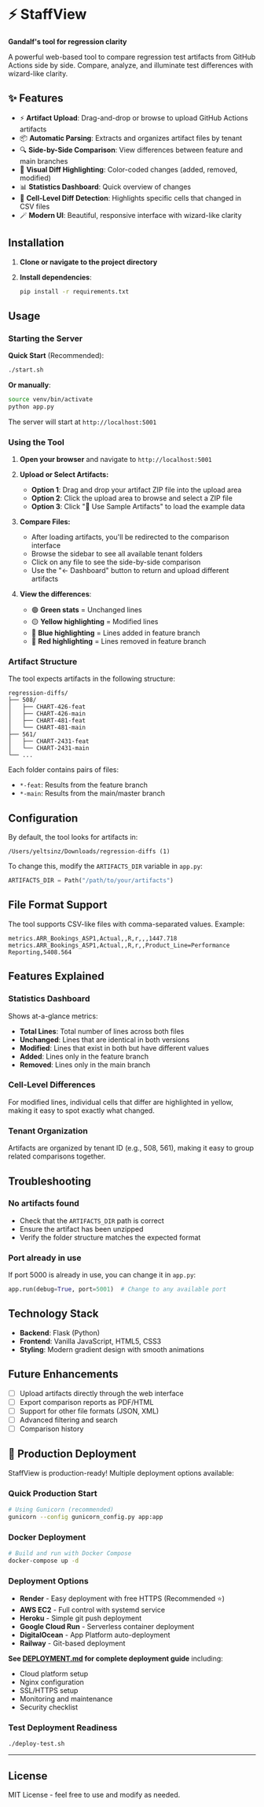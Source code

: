 # ⚡ StaffView

**Gandalf's tool for regression clarity**

A powerful web-based tool to compare regression test artifacts from GitHub Actions side by side. Compare, analyze, and illuminate test differences with wizard-like clarity.

## ✨ Features

- ⚡ **Artifact Upload**: Drag-and-drop or browse to upload GitHub Actions artifacts
- 📦 **Automatic Parsing**: Extracts and organizes artifact files by tenant
- 🔍 **Side-by-Side Comparison**: View differences between feature and main branches
- 🎨 **Visual Diff Highlighting**: Color-coded changes (added, removed, modified)
- 📊 **Statistics Dashboard**: Quick overview of changes
- 🎯 **Cell-Level Diff Detection**: Highlights specific cells that changed in CSV files
- 🪄 **Modern UI**: Beautiful, responsive interface with wizard-like clarity

## Installation

1. **Clone or navigate to the project directory**

2. **Install dependencies**:
   ```bash
   pip install -r requirements.txt
   ```

## Usage

### Starting the Server

**Quick Start** (Recommended):
```bash
./start.sh
```

**Or manually**:
```bash
source venv/bin/activate
python app.py
```

The server will start at `http://localhost:5001`

### Using the Tool

1. **Open your browser** and navigate to `http://localhost:5001`

2. **Upload or Select Artifacts:**
   - **Option 1**: Drag and drop your artifact ZIP file into the upload area
   - **Option 2**: Click the upload area to browse and select a ZIP file
   - **Option 3**: Click "🚀 Use Sample Artifacts" to load the example data

3. **Compare Files:**
   - After loading artifacts, you'll be redirected to the comparison interface
   - Browse the sidebar to see all available tenant folders
   - Click on any file to see the side-by-side comparison
   - Use the "← Dashboard" button to return and upload different artifacts

4. **View the differences**:
   - 🟢 **Green stats** = Unchanged lines
   - 🟡 **Yellow highlighting** = Modified lines
   - 🔵 **Blue highlighting** = Lines added in feature branch
   - 🔴 **Red highlighting** = Lines removed in feature branch

### Artifact Structure

The tool expects artifacts in the following structure:
```
regression-diffs/
├── 508/
│   ├── CHART-426-feat
│   ├── CHART-426-main
│   ├── CHART-481-feat
│   └── CHART-481-main
├── 561/
│   ├── CHART-2431-feat
│   └── CHART-2431-main
└── ...
```

Each folder contains pairs of files:
- `*-feat`: Results from the feature branch
- `*-main`: Results from the main/master branch

## Configuration

By default, the tool looks for artifacts in:
```
/Users/yeltsinz/Downloads/regression-diffs (1)
```

To change this, modify the `ARTIFACTS_DIR` variable in `app.py`:

```python
ARTIFACTS_DIR = Path("/path/to/your/artifacts")
```

## File Format Support

The tool supports CSV-like files with comma-separated values. Example:
```csv
metrics.ARR_Bookings_ASP1,Actual,,R,r,,,1447.718
metrics.ARR_Bookings_ASP1,Actual,,R,r,,Product_Line=Performance Reporting,5408.564
```

## Features Explained

### Statistics Dashboard
Shows at-a-glance metrics:
- **Total Lines**: Total number of lines across both files
- **Unchanged**: Lines that are identical in both versions
- **Modified**: Lines that exist in both but have different values
- **Added**: Lines only in the feature branch
- **Removed**: Lines only in the main branch

### Cell-Level Differences
For modified lines, individual cells that differ are highlighted in yellow, making it easy to spot exactly what changed.

### Tenant Organization
Artifacts are organized by tenant ID (e.g., 508, 561), making it easy to group related comparisons together.

## Troubleshooting

### No artifacts found
- Check that the `ARTIFACTS_DIR` path is correct
- Ensure the artifact has been unzipped
- Verify the folder structure matches the expected format

### Port already in use
If port 5000 is already in use, you can change it in `app.py`:
```python
app.run(debug=True, port=5001)  # Change to any available port
```

## Technology Stack

- **Backend**: Flask (Python)
- **Frontend**: Vanilla JavaScript, HTML5, CSS3
- **Styling**: Modern gradient design with smooth animations

## Future Enhancements

- [ ] Upload artifacts directly through the web interface
- [ ] Export comparison reports as PDF/HTML
- [ ] Support for other file formats (JSON, XML)
- [ ] Advanced filtering and search
- [ ] Comparison history

## 🚀 Production Deployment

StaffView is production-ready! Multiple deployment options available:

### Quick Production Start
```bash
# Using Gunicorn (recommended)
gunicorn --config gunicorn_config.py app:app
```

### Docker Deployment
```bash
# Build and run with Docker Compose
docker-compose up -d
```

### Deployment Options
- **Render** - Easy deployment with free HTTPS (Recommended ⭐)
- **AWS EC2** - Full control with systemd service
- **Heroku** - Simple git push deployment
- **Google Cloud Run** - Serverless container deployment
- **DigitalOcean** - App Platform auto-deployment
- **Railway** - Git-based deployment

**See [DEPLOYMENT.md](DEPLOYMENT.md) for complete deployment guide** including:
- Cloud platform setup
- Nginx configuration
- SSL/HTTPS setup
- Monitoring and maintenance
- Security checklist

### Test Deployment Readiness
```bash
./deploy-test.sh
```

---

## License

MIT License - feel free to use and modify as needed.

